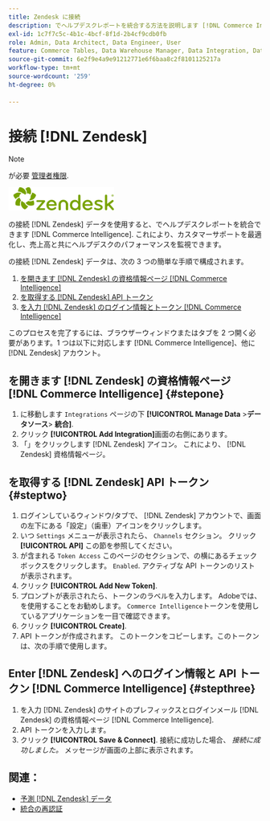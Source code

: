 ```yaml
---
title: Zendesk に接続
description: でヘルプデスクレポートを統合する方法を説明します [!DNL Commerce Intelligence].
exl-id: 1c7f7c5c-4b1c-4bcf-8f1d-2b4cf9cdb0fb
role: Admin, Data Architect, Data Engineer, User
feature: Commerce Tables, Data Warehouse Manager, Data Integration, Data Import/Export
source-git-commit: 6e2f9e4a9e91212771e6f6baa8c2f8101125217a
workflow-type: tm+mt
source-wordcount: '259'
ht-degree: 0%

---
```


# 接続 [!DNL Zendesk]

>[!NOTE]
>
>が必要 [管理者権限](../../../administrator/user-management/user-management.md).

![](../../../assets/Zendesk_logo.png)

の接続 [!DNL Zendesk] データを使用すると、でヘルプデスクレポートを統合できます [!DNL Commerce Intelligence]. これにより、カスタマーサポートを最適化し、売上高と共にヘルプデスクのパフォーマンスを監視できます。

の接続 [!DNL Zendesk] データは、次の 3 つの簡単な手順で構成されます。

1. [を開きます [!DNL Zendesk] の資格情報ページ [!DNL Commerce Intelligence]](#stepone)
1. [を取得する [!DNL Zendesk] API トークン](#steptwo)
1. [を入力 [!DNL Zendesk] のログイン情報とトークン [!DNL Commerce Intelligence]](#stepthree)

このプロセスを完了するには、ブラウザーウィンドウまたはタブを 2 つ開く必要があります。1 つは以下に対応します [!DNL Commerce Intelligence]、他に [!DNL Zendesk] アカウント。

## を開きます [!DNL Zendesk] の資格情報ページ [!DNL Commerce Intelligence] {#stepone}

1. に移動します `Integrations` ページの下 **[!UICONTROL Manage Data** > **&#x200B;データソース&#x200B;**> **統合]**.
1. クリック **[!UICONTROL Add Integration]**&#x200B;画面の右側にあります。
1. 「」をクリックします [!DNL Zendesk] アイコン。 これにより、 [!DNL Zendesk] 資格情報ページ。

## を取得する [!DNL Zendesk] API トークン {#steptwo}

1. ログインしているウィンドウ/タブで、 [!DNL Zendesk] アカウントで、画面の左下にある「設定」（歯車）アイコンをクリックします。
1. いつ `Settings` メニューが表示されたら、 `Channels` セクション。 クリック **[!UICONTROL API]** この節を参照してください。
1. が含まれる `Token Access` このページのセクションで、の横にあるチェックボックスをクリックします。 `Enabled`. アクティブな API トークンのリストが表示されます。
1. クリック **[!UICONTROL Add New Token]**.
1. プロンプトが表示されたら、トークンのラベルを入力します。 Adobeでは、を使用することをお勧めします。 `Commerce Intelligence`トークンを使用しているアプリケーションを一目で確認できます。
1. クリック **[!UICONTROL Create]**.
1. API トークンが作成されます。 このトークンをコピーします。このトークンは、次の手順で使用します。

## Enter [!DNL Zendesk] へのログイン情報と API トークン [!DNL Commerce Intelligence] {#stepthree}

1. を入力 [!DNL Zendesk] のサイトのプレフィックスとログインメール [!DNL Zendesk] の資格情報ページ [!DNL Commerce Intelligence].
1. API トークンを入力します。
1. クリック **[!UICONTROL Save & Connect]**. 接続に成功した場合、 *接続に成功しました。* メッセージが画面の上部に表示されます。

## 関連：

* [予測 [!DNL Zendesk] データ](../integrations/exp-zendesk-data.md)
* [統合の再認証](https://experienceleague.adobe.com/docs/commerce-knowledge-base/kb/how-to/mbi-reauthenticating-integrations.html)
